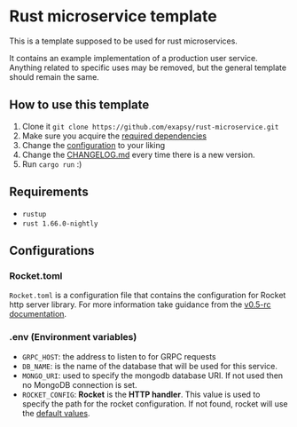 # Rust microservice template

This is a template supposed to be used for rust microservices.

It contains an example implementation of a production user service.
Anything related to specific uses may be removed, but the general template should remain the same.

## How to use this template

1. Clone it `git clone https://github.com/exapsy/rust-microservice.git`
2. Make sure you acquire the [required dependencies](#Requirements)
3. Change the [configuration](#Configurations) to your liking
4. Change the [CHANGELOG.md](./CHANGELOG.md) every time there is a new version.
5. Run `cargo run` :)

## Requirements

- `rustup`
- `rust 1.66.0-nightly`

## Configurations

### Rocket.toml

`Rocket.toml` is a configuration file that contains the configuration for Rocket http server library.
For more information take guidance from the [v0.5-rc documentation](https://rocket.rs/v0.5-rc/guide/configuration/).

### .env (Environment variables)

- `GRPC_HOST`: the address to listen to for GRPC requests
- `DB_NAME`: is the name of the database that will be used for this service.
- `MONGO_URI`: used to specify the mongodb database URI. If not used then no MongoDB connection is set.
- `ROCKET_CONFIG`: **Rocket** is the **HTTP handler**. This value is used to specify the path for the rocket configuration. If not found, rocket will use the [default values](https://docs.rs/rocket/0.2.11/rocket/config/index.html#rockettoml).
